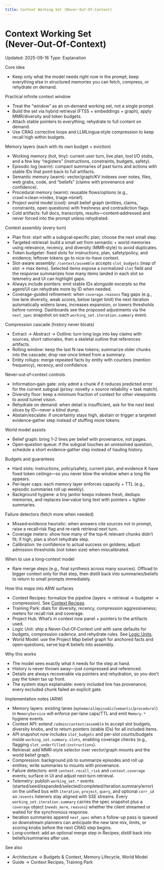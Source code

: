 ```yaml
---
title: Context Working Set (Never‑Out‑Of‑Context)
---
```


# Context Working Set (Never‑Out‑Of‑Context)
Updated: 2025-09-16
Type: Explanation

Core idea
- Keep only what the model needs right now in the prompt; keep everything else in structured memories you can fetch, compress, or rehydrate on demand.

Practical infinite context window
- Treat the “window” as an on‑demand working set, not a single prompt.
- Build the set via hybrid retrieval (FTS5 + embeddings + graph), apply MMR/diversity and token budgets.
- Attach stable pointers to everything; rehydrate to full content on demand.
- Use CRAG corrective loops and LLMLingua‑style compression to keep recall high within budgets.

Memory layers (each with its own budget + eviction)
- Working memory (hot, tiny): current user turn, live plan, tool I/O stubs, and a few key “registers” (instructions, constraints, budgets, safety).
- Episodic log (warm): compact summaries of past turns and actions with stable IDs that point back to full artifacts.
- Semantic memory (warm): vector/graph/KV indexes over notes, files, web grabs, code, and “beliefs” (claims with provenance and confidence).
- Procedural memory (warm): reusable flows/options (e.g., crawl→clean→index, triage→brief).
- Project world model (cool): small belief graph (entities, claims, constraints, open questions) with freshness and contradiction flags.
- Cold artifacts: full docs, transcripts, results—content‑addressed and never forced into the prompt unless rehydrated.

Context assembly (every turn)
- Plan first: start with a subgoal‑specific plan; choose the next small step.
- Targeted retrieval: build a small set from semantic + world memories using relevance, recency, and diversity (MMR‑style) to avoid duplicates.
- Token budgeter: fixed slots for instructions, plan, safety/policy, and evidence; leftover tokens go to nice-to-have context.
- Slot-aware assembly: `/context/assemble` accepts `slot_budgets` (map of slot → max items). Selected items expose a normalized `slot` field and the response summarizes how many items landed in each slot so telemetry and UI can highlight gaps.
- Always include pointers: emit stable IDs alongside excerpts so the agent/UI can rehydrate more by ID when needed.
- Coverage-guided refinement: when `coverage.reasons` flag gaps (e.g., low lane diversity, weak scores, below target limit) the next iteration automatically widens lanes, increases expansion, or lowers thresholds before running. Dashboards see the proposed adjustments via the `next_spec` snapshot on each `working_set.iteration.summary` event.

Compression cascade (history never bloats)
- Extract → Abstract → Outline: turn long logs into key claims with sources, short rationales, then a skeletal outline that references artifacts.
- Rolling window: keep the last N raw tokens; summarize older chunks into the cascade; drop raw once linked from a summary.
- Entity rollups: merge repeated facts by entity with counters (mention frequency), recency, and confidence.

Never‑out‑of‑context controls
- Information‑gain gate: only admit a chunk if it reduces predicted error for the current subgoal (proxy: novelty × source reliability × task match).
- Diversity floor: keep a minimum fraction of context for other viewpoints to avoid tunnel vision.
- Rehydrate on demand: when detail is insufficient, ask for the next best slices by ID—never a blind dump.
- Abstain/escalate: if uncertainty stays high, abstain or trigger a targeted evidence‑gather step instead of stuffing more tokens.

World model assists
- Belief graph: bring 1–2 lines per belief with provenance, not pages.
- Open‑question queue: if the subgoal touches an unresolved question, schedule a short evidence‑gather step instead of hauling history.

Budgets and guarantees
- Hard slots: instructions, policy/safety, current plan, and evidence K have fixed token ceilings—so you never blow the window when a long file appears.
- Per‑layer caps: each memory layer enforces capacity + TTL (e.g., episodic summaries roll up weekly).
- Background hygiene: a tiny janitor keeps indexes fresh, dedups memories, and replaces low‑value long text with pointers + tighter summaries.

Failure detectors (fetch more when needed)
- Missed‑evidence heuristic: when answers cite sources not in prompt, raise a recall‑risk flag and re‑rank retrieval next turn.
- Coverage meters: show how many of the top‑K relevant chunks didn’t fit; if high, plan a short rehydrate step.
- Calibration: tie confidence to actual success on goldens; adjust admission thresholds (not token size) when miscalibrated.

When to use a long‑context model
- Rare merge steps (e.g., final synthesis across many sources). Offload to bigger context only for that step, then distill back into summaries/beliefs to return to small prompts immediately.

How this maps into ARW surfaces
- Context Recipes: formalize the pipeline (layers → retrieval → budgeter → compression). See [Context Recipes](../guide/context_recipes.md).
- Training Park: dials for diversity, recency, compression aggressiveness; meters for recall risk and coverage.
- Project Hub: What’s in context now panel + pointers to the artifacts used.
- Logic Unit: ship a Never‑Out‑Of‑Context unit with sane defaults for budgets, compression cadence, and rehydrate rules. See [Logic Units](logic_units.md).
- World Model: use the Project Map belief graph for anchored facts and open‑questions; serve top‑K beliefs into assembly.

Why this works
- The model sees exactly what it needs for the step at hand.
- History is never thrown away—just compressed and referenced.
- Details are always recoverable via pointers and rehydration, so you don’t pay the token tax up front.
- The system stays explainable: every included line has provenance; every excluded chunk failed an explicit gate.

Implementation notes (ARW)
- Memory layers: existing lanes (`ephemeral`/`episodic`/`semantic`/`procedural`) in `MemoryService` will enforce per‑lane caps/TTL and emit `Memory.*` hygiene events.
- Context API: extend `/admin/context/assemble` to accept slot budgets, diversity knobs, and to return pointers (stable IDs) for all included items.
- API snapshot now includes `slot_budgets` and per-slot counts/budgets inside `working_set.summary.slots`, enabling coverage checks (e.g., flagging `slot_underfilled:instructions`).
- Retrieval: add MMR‑style selector over vector/graph mounts and the world belief graph.
- Compression: background job to summarize episodes and roll up entities; write summaries to mounts with provenance.
- Failure detectors: emit `context.recall_risk` and `context.coverage` events; surface in UI and adjust next‑turn retrieval.
- Telemetry: publish `working_set.*` events (started/seed/expanded/selected/completed/iteration.summary/error) on the unified bus with `iteration`, `project`, `query`, and optional `corr_id` so `/events` listeners stay aligned with SSE streams. Every `working_set.iteration.summary` carries the spec snapshot plus a `coverage` object (`needs_more`, `reasons`) whether the client streamed or waited for the synchronous response.
- Iteration summaries append `next_spec` when a follow-up pass is queued so downstream planners can anticipate the new lane mix, limits, or scoring knobs before the next CRAG step begins.
- Long‑context: add an optional merge step in Recipes; distill back into beliefs/summaries after use.

See also
- Architecture → Budgets & Context, Memory Lifecycle, World Model
- Guide → Context Recipes, Training Park

